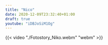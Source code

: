 ```yaml
---
title: "Nico"
date: 2020-12-09T23:32:40+01:00
draft: true
youtube: "iDBJoSiM1Og"
---
```


{{< video "./Fotostory_Niko.webm" "webm" >}}

